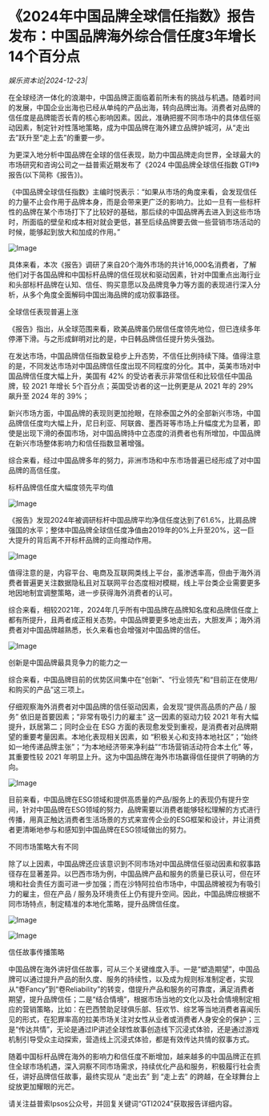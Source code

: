 # 《2024年中国品牌全球信任指数》报告发布：中国品牌海外综合信任度3年增长14个百分点

*娱乐资本论|2024-12-23|*

在全球经济一体化的浪潮中，中国品牌正面临着前所未有的挑战与机遇。随着时间的发展，中国企业出海也已经从单纯的产品出海，转向品牌出海。消费者对品牌的信任度是品牌能否长青的核心影响因素。因此，准确把握不同市场中的具体信任驱动因素，制定针对性落地策略，成为中国品牌在海外建立品牌护城河，从“走出去”跃升至“走上去”的重要一步。

为更深入地分析中国品牌在全球的信任表现，助力中国品牌走向世界，全球最大的市场研究和咨询公司之一益普索近期发布了《2024 中国品牌全球信任指数 GTI®》报告(以下简称《报告》)。

《中国品牌全球信任指数》主编时悦表示：“如果从市场的角度来看，会发现信任的力量不止会作用于品牌本身，而是会带来更广泛的影响力。比如一旦有一些标杆性的品牌在某个市场打下了比较好的基础，那后续的中国品牌再去进入到这些市场时，所面临的壁垒和成本相对就会更低，甚至后续品牌要去做一些营销市场活动的时候，能够起到放大和加成的作用。”

![Image](https://p3-sign.toutiaoimg.com/tos-cn-i-6w9my0ksvp/9e60eccecae24722a8b84dc8735fb459~tplv-tt-shrink:640:0.image?lk3s=06827d14&traceid=20241223103957B0C1291D2D951D30D518&x-expires=2147483647&x-signature=Klxd388UpFuOFu40V1NYp2ja71w%3D)

具体来看，本次《报告》调研了来自20个海外市场的共计16,000名消费者，了解他们对于各国品牌和中国标杆品牌的信任现状和驱动因素，针对中国重点出海行业和头部标杆品牌在认知、信任、购买意愿以及品牌竞争力等方面的表现进行深入分析，从多个角度全面解码中国出海品牌的成功叙事路径。

全球信任表现普遍上涨

《报告》指出，从全球范围来看，欧美品牌虽仍居信任度领先地位，但已连续多年停滞下滑。与之形成鲜明对比的是，中日韩品牌信任提升势头强劲。

在发达市场，中国品牌信任指数呈稳步上升态势，不信任比例持续下降。值得注意的是，不同发达市场对中国品牌信任度出现不同程度的分化。其中，英美市场对中国品牌信任度大幅上升，美国有 42% 的受访者表示非常信任和比较信任中国品牌，较 2021 年增长 5个百分点；英国受访者的这一比例更是从 2021 年的 29% 飙升至 2024 年的 39%；

新兴市场方面，中国品牌的表现则更加抢眼，在除泰国之外的全部新兴市场，中国品牌信任度均大幅上升，尼日利亚、阿联酋、墨西哥等市场上升幅度尤为显著，即使是出现下滑的泰国市场，对中国品牌持中立态度的消费者也有所增加，中国品牌在新兴市场整体影响力和信任指数显著增强。

综合来看，经过中国品牌多年的努力，非洲市场和中东市场普遍已经形成了对中国品牌的高信任度。

标杆品牌信任度大幅度领先平均值

![Image](https://p3-sign.toutiaoimg.com/tos-cn-i-6w9my0ksvp/380caceaedc546f399b5471d35d77bbc~tplv-tt-shrink:640:0.image?lk3s=06827d14&traceid=20241223103957B0C1291D2D951D30D518&x-expires=2147483647&x-signature=6Wke85sRLbJiCT2cseVrBQn2YCU%3D)

《报告》发现2024年被调研标杆中国品牌平均净信任度达到了61.6%，比肩品牌强国的水平；整体中国品牌全球信任度净值由2019年的0%上升至20%，这一巨大提升的背后离不开标杆品牌的正向推动作用。

![Image](https://p3-sign.toutiaoimg.com/tos-cn-i-6w9my0ksvp/056f3b3782644f5fae6aaf8a292f92ec~tplv-tt-shrink:640:0.image?lk3s=06827d14&traceid=20241223103957B0C1291D2D951D30D518&x-expires=2147483647&x-signature=4Ht8eti7CN4nb6bmRmM%2BNUzf%2B1I%3D)

值得注意的是，内容平台、电商及互联网类线上平台，虽渗透率高，但由于海外消费者普遍更关注数据隐私且对互联网平台态度相对模糊，线上平台类企业需要更多地因地制宜调整策略，进一步获得海外消费者的认可。

综合来看，相较2021年，2024年几乎所有中国品牌在品牌知名度和品牌信任度上都有所提升，且两者成正相关态势。中国品牌要更多地走出去，大胆发声；海外消费者对中国品牌越熟悉，长久来看也会增强对中国品牌的信任。

![Image](https://p3-sign.toutiaoimg.com/tos-cn-i-6w9my0ksvp/4540ccbca75f46299cf59203be2c6354~tplv-tt-shrink:640:0.image?lk3s=06827d14&traceid=20241223103957B0C1291D2D951D30D518&x-expires=2147483647&x-signature=AGP7HuMRTXfY4YN9Tlk%2Fg3wT7%2BM%3D)

创新是中国品牌最具竞争力的能力之一

综合来看，中国品牌目前的优势区间集中在“创新”、“行业领先”和“目前正在使用/和购买的产品”这三项上。

仔细观察海外消费者对中国品牌的信任驱动因素，会发现“提供高品质的产品 / 服务” 依旧是首要因素；“非常有吸引力的雇主” 这一因素的驱动力较 2021 年有大幅提升，跃居第二；同时企业在 ESG 方面的表现愈发受到重视，是消费者对品牌期望的重要考量因素。本地化表现相关因素，如 “积极关心和支持本地社区”；“始终如一地传递品牌主张”；“为本地经济带来净利益”“市场营销活动符合本土化” 等，其重要性较 2021 年明显上升。这为中国品牌在海外市场赢得信任提供了明确的方向。

![Image](https://p3-sign.toutiaoimg.com/tos-cn-i-6w9my0ksvp/ed1ede6111e14b7086ea01b2d124b667~tplv-tt-shrink:640:0.image?lk3s=06827d14&traceid=20241223103957B0C1291D2D951D30D518&x-expires=2147483647&x-signature=0AyPMfLsuIQTnRnK4vZE%2By%2F9V5g%3D)

目前来看，中国品牌在ESG领域和提供高质量的产品/服务上的表现仍有提升空间，针对中国品牌在ESG领域的努力，品牌需要以消费者能够轻松理解的方式进行传播，用真正触达消费者生活场景的方式来宣传企业的ESG框架和设计，并让消费者更清晰地参与和感知到中国品牌在ESG领域做出的努力。

不同市场策略大有不同

除了以上因素，中国品牌还应该意识到不同市场对中国品牌信任驱动因素和叙事路径存在显著差异。以巴西市场为例，中国品牌产品和服务的质量已获认可，但在环境和社会责任方面可进一步加强；而在沙特阿拉伯市场中，中国品牌被视为有吸引力的雇主，但在产品 / 服务及环境责任上仍有提升空间。因此，中国品牌应根据不同市场特点，制定精准的本地化策略，提升品牌信任度。

![Image](https://p3-sign.toutiaoimg.com/tos-cn-i-6w9my0ksvp/3deba5167a8e4162b607e96728c9ec70~tplv-tt-shrink:640:0.image?lk3s=06827d14&traceid=20241223103957B0C1291D2D951D30D518&x-expires=2147483647&x-signature=v8yuV6wLjpmy8IgW4le%2Bbl4%2FTM4%3D)

![Image](https://p3-sign.toutiaoimg.com/tos-cn-i-6w9my0ksvp/27c98f52e26840ca9d9c9623f09f90e4~tplv-tt-shrink:640:0.image?lk3s=06827d14&traceid=20241223103957B0C1291D2D951D30D518&x-expires=2147483647&x-signature=NTO%2BMWvvkhTb720RxWEOxvbtV5I%3D)

信任故事传播策略

中国品牌在海外讲好信任故事，可从三个关键维度入手。一是“塑造期望”，中国品牌可以通过提升产品的耐久度、服务的持续性，以及成为规则标准制定者，实现从“卷Fancy”到“卷Reliability”的转变，借提升产品和服务的可靠度，满足消费者期望，提升品牌信任；二是“结合情境”，根据市场当地的文化以及社会情境制定相应的营销策略，比如：在巴西赞助足球俱乐部、狂欢节、综艺等当地消费者喜闻乐见的形式，在犯罪率高的拉美市场关注对女性从业者或消费者人身安全的保护；三是“传达共情”，无论是通过IP讲述全球性故事创造线下沉浸式体验，还是通过游戏机制引导受众主动探索，营造线上沉浸式体验，都是有效传达共情的叙事方式。

随着中国标杆品牌在海外的影响力和信任度不断增加，越来越多的中国品牌正在抓住全球市场机遇，深入洞察不同市场需求，持续优化产品和服务，积极履行社会责任，讲好品牌信任故事，最终实现从 “走出去” 到 “走上去” 的跨越，在全球舞台上绽放更加耀眼的光芒。

请关注益普索Ipsos公众号，并回复关键词“GTI2024”获取报告详细内容。

